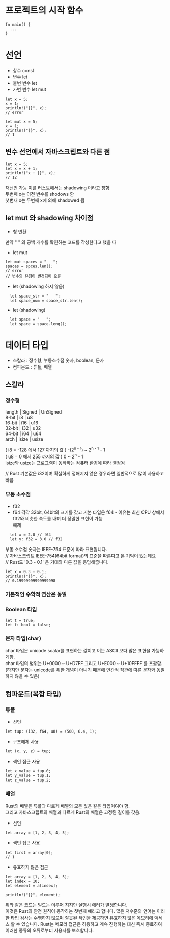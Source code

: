 # 프로젝트의 시작 함수
```
fn main() {
  ...
}
```

# 선언
  - 상수 const
  - 변수 let
  - 불변 변수 let
  - 가변 변수 let mut 

```
let x = 5;
x = 1;
println!("{}", x);
// error
```

```
let mut x = 5;
x = 1;
println!("{}", x);
// 1
```

## 변수 선언에서 자바스크립트와 다른 점
```
let x = 5;
let x = x + 1;
println!("x : {}", x);
// 12
```
재선언 가능 이를 러스트에서는 shadowing 이라고 칭함  
두번째 x는 이전 변수를 shodows 함  
첫번재 x는 두번째 x에 의해 shadowed 됨  

## let mut 와 shadowing 차이점
  - 형 변환

만약 "   " 의 공백 개수를 확인하는 코드를 작성한다고 했을 때
  - let mut
```
let mut spaces = "   ";
spaces = spces.len();
// error
// 변수의 유형이 변경되어 오류
```

  - let (shadowing 하지 않음)
```
  let space_str = "   ";
  let space_num = space_str.len();
```

  - let (shadowing)
```
  let space = "   ";
  let space = space.leng();
```

# 데이터 타입
  - 스칼라 : 정수형, 부동소수점 숫자, boolean, 문자
  - 컴파운드 : 튜플, 배열

## 스칼라
### 정수형
length | Signed | UnSigned  
8-bit | i8 | u8  
16-bit | i16 | u16  
32-bit | i32 | u32  
64-bit | i64 | u64  
arch | isize | usize  

( i8 = -128 에서 127 까지의 값 ) -(2<sup>n - 1</sup>) ~ 2<sup>n - 1</sup> - 1  
( u8 = 0 에서 255 까지의 값 ) 0 ~ 2<sup>n</sup> - 1  
isize와 usize는 프로그램이 동작하는 컴퓨터 환경에 따라 결정됨  
  
// Rust 기본값은 i32이며 확실하게 정해지지 않은 경우라면 일반적으로 많이 사용하고 빠름

### 부동 소수점
  - f32
  - f64
각각 32bit, 64bit의 크기를 갖고 기본 타입은 f64 - 이유는 최신 CPU 상에서 f32와 비슷한 속도를 내며 더 정밀한 표현이 가능  
예제
```
  let x = 2.0 // f64
  let y: f32 = 3.0 // f32
```
부동 소수점 숫자는 IEEE-754 표준에 따라 표현됩니다.  
// 자바스크립트 IEEE-754(64bit format)의 표준을 따른다고 본 기억이 있는데요  
// Rust도 '0.3 - 0.1' 은 기대와 다른 값을 응답해줍니다.
```
let x = 0.3 - 0.1;
println!("{}", x);
// 0.19999999999999998
```

### 기본적인 수학적 연산은 동일

### Boolean 타입
```
let t = true;
let f: bool = false;
```

### 문자 타입(char)
char 타입은 unicode scalar를 표현하는 값이고 이는 ASCII 보다 많은 표현을 가능하게함.  
char 타입의 범위는 U+0000 ~ U+D7FF 그리고 U+E000 ~ U+10FFFF 를 포괄함.  
(하지만 문자는 unicode를 위한 개념이 아니기 때문에 인간적 직관에 따른 문자와 동일하지 않을 수 있음)

## 컴파운드(복합 타입)

### 튜플
- 선언  
```
let tup: (i32, f64, u8) = (500, 6.4, 1);
```
- 구조해체 사용
```
let (x, y, z) = tup;
```
- 색인 접근 사용
```
let x_value = tup.0;
let y_value = tup.1;
let z_value = tup.2;
```

### 배열
Rust의 배열은 튜플과 다르게 배열의 모든 값은 같은 타입이여야 함.  
그리고 자바스크립트의 배열과 다르게 Rust의 배열은 고정된 길이를 갖음.  

- 선언
```
let array = [1, 2, 3, 4, 5];
```

- 색인 접근 사용
```
let first = array[0];
// 1
```

 - 유효하지 않은 접근
```
let array = [1, 2, 3, 4, 5];
let index = 10;
let element = a[index];

println!("{}", element);
```
위와 같은 코드는 빌드는 이루어 지지만 실행시 에러가 발생합니다.  
이것은 Rust의 안전 원칙이 동작하는 첫번째 예라고 합니다. 많은 저수준의 언어는 이러한 타입 검사는 수행하지 않으며 잘못된 색인을 제공하면 유효하지 않은 메모리에 액세스 할 수 있습니다. Rust는 메모리 접근은 허용하고 계속 진행하는 대신 즉시 종료하여 이러한 종류의 오류로부터 사용자를 보호합니다.












